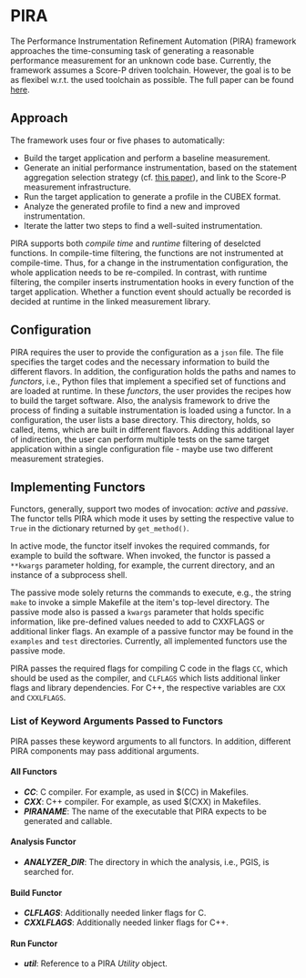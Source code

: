# PIRA

The Performance Instrumentation Refinement Automation (PIRA) framework approaches the time-consuming task of generating a reasonable performance measurement for an unknown code base.
Currently, the framework assumes a Score-P driven toolchain. 
However, the goal is to be as flexibel w.r.t. the used toolchain as possible.
The full paper can be found [here](https://dl.acm.org/citation.cfm?id=3281071).

## Approach

The framework uses four or five phases to automatically:

* Build the target application and perform a baseline measurement.
* Generate an initial performance instrumentation, based on the statement aggregation selection strategy (cf. [this paper](https://ieeexplore.ieee.org/document/7530067)), and link to the Score-P measurement infrastructure.
* Run the target application to generate a profile in the CUBEX format.
* Analyze the generated profile to find a new and improved instrumentation.
* Iterate the latter two steps to find a well-suited instrumentation.

PIRA supports both *compile time* and *runtime* filtering of deselcted functions.
In compile-time filtering, the functions are not instrumented at compile-time.
Thus, for a change in the instrumentation configuration, the whole application needs to be re-compiled.
In contrast, with runtime filtering, the compiler inserts instrumentation hooks in every function of the target application.
Whether a function event should actually be recorded is decided at runtime in the linked measurement library.

## Configuration

PIRA requires the user to provide the configuration as a `json` file.
The file specifies the target codes and the necessary information to build the different flavors.
In addition, the configuration holds the paths and names to *functors*, i.e., Python files that implement a specified set of functions and are loaded at runtime.
In these *functors*, the user provides the recipes how to build the target software.
Also, the analysis framework to drive the process of finding a suitable instrumentation is loaded using a functor.
In a configuration, the user lists a base directory. This directory, holds, so called, items, which are built in different flavors.
Adding this additional layer of indirection, the user can perform multiple tests on the same target application within a single configuration file - maybe use two different measurement strategies.

## Implementing Functors

Functors, generally, support two modes of invocation: *active* and *passive*.
The functor tells PIRA which mode it uses by setting the respective value to ```True``` in the dictionary returned by ```get_method()```.

In active mode, the functor itself invokes the required commands, for example to build the software.
When invoked, the functor is passed a `**kwargs` parameter holding, for example, the current directory, and an instance of a subprocess shell.

The passive mode solely returns the commands to execute, e.g., the string ```make``` to invoke a simple Makefile at the item's top-level directory.
The passive mode also is passed a `kwargs` parameter that holds specific information, like pre-defined values needed to add to CXXFLAGS or additional linker flags.
An example of a passive functor may be found in the `examples` and `test` directories.
Currently, all implemented functors use the passive mode.

PIRA passes the required flags for compiling C code in the flags `CC`, which should be used as the compiler, and `CLFLAGS` which lists additional linker flags and library dependencies. For C++, the respective variables are `CXX` and `CXXLFLAGS`.

### List of Keyword Arguments Passed to Functors

PIRA passes these keyword arguments to all functors.
In addition, different PIRA components may pass additional arguments.

#### All Functors

* ***CC***: C compiler. For example, as used in $(CC) in Makefiles.
* ***CXX***: C++ compiler. For example, as used $(CXX) in Makefiles.
* ***PIRANAME***: The name of the executable that PIRA expects to be generated and callable.

#### Analysis Functor

* ***ANALYZER_DIR***: The directory in which the analysis, i.e., PGIS, is searched for.

#### Build Functor

* ***CLFLAGS***: Additionally needed linker flags for C.
* ***CXXLFLAGS***: Additionally needed linker flags for C++.

#### Run Functor

* ***util***: Reference to a PIRA *Utility* object.
